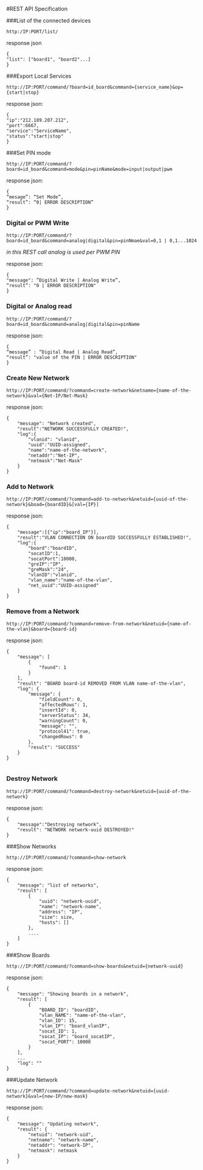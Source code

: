 #REST API Specification

###List of the connected devices 
```
http:/IP:PORT/list/
```
response json
```
{
"list": ["board1", "board2"...]
}
```

###Export Local Services
```
http://IP:PORT/command/?board=id_board&command={service_name}&op={start|stop}
```

response json:
```
{
"ip":"212.189.207.212",
"port":6667,
"service":"ServiceName",
"status":"start|stop"
}
```

###Set PIN mode
```
http://IP:PORT/command/?board=id_board&command=mode&pin=pinName&mode=input|output|pwm
```
response json:
```
{
“mesage”: “Set Mode”,
“result”: “0| ERROR DESCRIPTION”
}
```
### Digital or PWM Write
```
http://IP:PORT/command/?board=id_board&command=analog|digital&pin=pinNmae&val=0,1 | 0,1...1024
```
*in this REST call analog is used per PWM PIN*

response json:
```
{
"message": ”Digital Write | Analog Write”,
“result”: "0 | ERROR DESCRIPTION"
}
```

### Digital or Analog read
```
http://IP:PORT/command/?board=id_board&command=analog|digital&pin=pinName
```
response json:
```
{
“message” : “Digital Read | Analog Read”,
“result”: "value of the PIN | ERROR DESCRIPTION"
}
```

### Create New Network
```
http://IP:PORT/command/?command=create-network&netname={name-of-the-network}&val={Net-IP/Net-Mask}
```
response json:
```
{
	"message": "Network created",
	"result":"NETWORK SUCCESSFULLY CREATED!",
	"log":{
		"vlanid": "vlanid",
		"uuid":"UUID-assigned",
		"name":"name-of-the-network",
		"netaddr":"Net-IP",
		"netmask":"Net-Mask"
	}
}
```
### Add to Network
```
http://IP:PORT/command/?command=add-to-network&netuid={uuid-of-the-network}&boad={boardID}&[val={IP}]
```
response json:
```
{
	"message":[{"ip":"board_IP"}],
	"result":"VLAN CONNECTION ON boardID SUCCESSFULLY ESTABLISHED!",
	"log":{
		"board":"boardID",
		"socatID":1,
		"socatPort":10000,
		"greIP":"IP",
		"greMask":"24",
		"vlanID":"vlanid",
		"vlan_name":"name-of-the-vlan",
		"net_uuid":"UUID-assigned"
	}
}

```

### Remove from a Network
```
http://IP:PORT/command/?command=remove-from-network&netuid={name-of-the-vlan}&board={board-id}
```
response json:
```
{
	"message": [
		{
			"found": 1
		}
	],
	"result": "BOARD board-id REMOVED FROM VLAN name-of-the-vlan",
	"log": {
		"message": {
			"fieldCount": 0,
			"affectedRows": 1,
			"insertId": 0,
			"serverStatus": 34,
			"warningCount": 0,
			"message": "",
			"protocol41": true,
			"changedRows": 0
		},
		"result": "SUCCESS"
	}
}


```

### Destroy Network
```
http://IP:PORT/command/?command=destroy-network&netuid={uuid-of-the-network}
```
response json:
```
{
	"message":"Destroying network",
	"result": "NETWORK network-uuid DESTROYED!"
}

```

###Show Networks
```
http://IP:PORT/command/?command=show-network
```
response json:
```
{
	"message": "list of networks",
	"result": [
		{
			"uuid": "network-uuid",
			"name": "network-name",
			"address": "IP",
			"size": size,
			"hosts": []
		},
		....
	] 
}
```

###Show Boards
```
http://IP:PORT/command/?command=show-boards&netuid={network-uuid}
```
response json:
```
{
	"message": "Showing boards in a network",
	"result": [
		{
			"BOARD_ID": "boardID",
			"vlan_NAME": "name-of-the-vlan",
			"vlan_ID": 15,
			"vlan_IP": "board_vlanIP",
			"socat_ID": 1,
			"socat_IP": "board_socatIP",
			"socat_PORT": 10000
		}
	],
	...
	"log": ""
}

```
###Update Network
```
http://IP:PORT/command/?command=update-network&netuid={uuid-network}&val={new-IP/new-mask}
```
response json:
```
{
	"message": "Updating network",
	"result": {
		"netuid": "network-uid",
		"netname": "network-name",
		"netaddr": "network-IP",
		"netmask": netmask
	}
}
```
